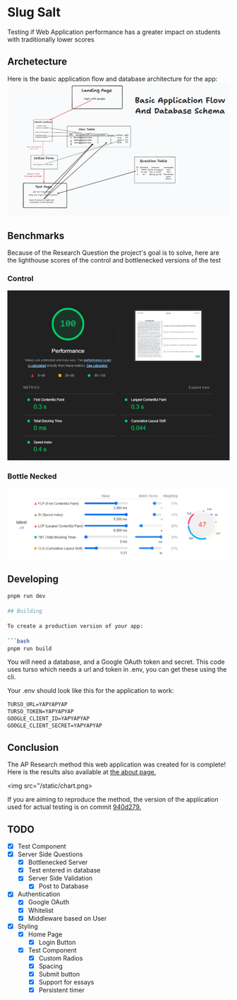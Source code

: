 # Slug Salt

Testing if Web Application performance has a greater impact on students with traditionally lower scores

## Archetecture
Here is the basic application flow and database architecture for the app:
<img src="/docs/dbarchitecture.png">

## Benchmarks
Because of the Research Question the project's goal is to solve, here are the lighthouse scores of the control and bottlenecked versions of the test

### Control
<img src="/docs/PerfOfControl.png">

### Bottle Necked
<img src="/docs/PerfofBottled.png">

## Developing

```bash
pnpm run dev

## Building

To create a production version of your app:

```bash
pnpm run build
```

You will need a database, and a Google OAuth token and secret.
This code uses turso which needs a url and token in .env, you can get these using the cli.

Your .env should look like this for the application to work:

```.env
TURSO_URL=YAPYAPYAP
TURSO_TOKEN=YAPYAPYAP
GOOGLE_CLIENT_ID=YAPYAPYAP
GOOGLE_CLIENT_SECRET=YAPYAPYAP
```

## Conclusion
The AP Research method this web application was created for is complete! Here is the results also available at <a href="https://slugsalt.com/about">the about page.</a>

<img src="/static/chart.png>

If you are aiming to reproduce the method, the version of the application used for actual testing is on commit <a href="https://github.com/WittySmirk/slugsalt/commit/940d279d4fcdb415f670d150142e53197db4f38d">940d279.</a>

## TODO

- [x] Test Component
- [X] Server Side Questions
  - [x] Bottlenecked Server
  - [X] Test entered in database
  - [X] Server Side Validation
    - [X] Post to Database
- [X] Authentication
  - [x] Google OAuth
  - [X] Whitelist
  - [X] Middleware based on User
- [x] Styling
  - [x] Home Page
    - [x] Login Button
  - [x] Test Component
    - [x] Custom Radios
    - [x] Spacing
    - [x] Submit button
    - [X] Support for essays
    - [X] Persistent timer
